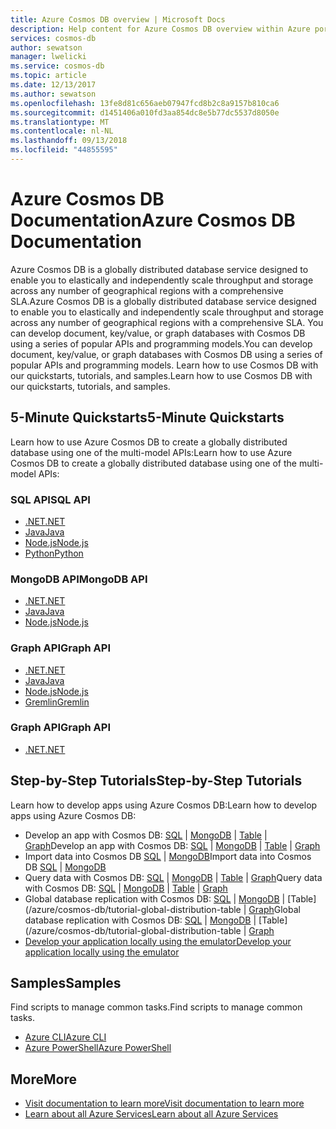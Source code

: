 ```yaml
---
title: Azure Cosmos DB overview | Microsoft Docs
description: Help content for Azure Cosmos DB overview within Azure portal
services: cosmos-db
author: sewatson
manager: lwelicki
ms.service: cosmos-db
ms.topic: article
ms.date: 12/13/2017
ms.author: sewatson
ms.openlocfilehash: 13fe8d81c656aeb07947fcd8b2c8a9157b810ca6
ms.sourcegitcommit: d1451406a010fd3aa854dc8e5b77dc5537d8050e
ms.translationtype: MT
ms.contentlocale: nl-NL
ms.lasthandoff: 09/13/2018
ms.locfileid: "44855595"
---
```

# <a name="azure-cosmos-db-documentation"></a><span data-ttu-id="3a0f8-103">Azure Cosmos DB Documentation</span><span class="sxs-lookup"><span data-stu-id="3a0f8-103">Azure Cosmos DB Documentation</span></span>

<span data-ttu-id="3a0f8-104">Azure Cosmos DB is a globally distributed database service designed to enable you to elastically and independently scale throughput and storage across any number of geographical regions with a comprehensive SLA.</span><span class="sxs-lookup"><span data-stu-id="3a0f8-104">Azure Cosmos DB is a globally distributed database service designed to enable you to elastically and independently scale throughput and storage across any number of geographical regions with a comprehensive SLA.</span></span> <span data-ttu-id="3a0f8-105">You can develop document, key/value, or graph databases with Cosmos DB using a series of popular APIs and programming models.</span><span class="sxs-lookup"><span data-stu-id="3a0f8-105">You can develop document, key/value, or graph databases with Cosmos DB using a series of popular APIs and programming models.</span></span> <span data-ttu-id="3a0f8-106">Learn how to use Cosmos DB with our quickstarts, tutorials, and samples.</span><span class="sxs-lookup"><span data-stu-id="3a0f8-106">Learn how to use Cosmos DB with our quickstarts, tutorials, and samples.</span></span>

## <a name="5-minute-quickstarts"></a><span data-ttu-id="3a0f8-107">5-Minute Quickstarts</span><span class="sxs-lookup"><span data-stu-id="3a0f8-107">5-Minute Quickstarts</span></span>

<span data-ttu-id="3a0f8-108">Learn how to use Azure Cosmos DB to create a globally distributed database using one of the multi-model APIs:</span><span class="sxs-lookup"><span data-stu-id="3a0f8-108">Learn how to use Azure Cosmos DB to create a globally distributed database using one of the multi-model APIs:</span></span>

### <a name="sql-api"></a><span data-ttu-id="3a0f8-109">SQL API</span><span class="sxs-lookup"><span data-stu-id="3a0f8-109">SQL API</span></span>

- [<span data-ttu-id="3a0f8-110">.NET</span><span class="sxs-lookup"><span data-stu-id="3a0f8-110">.NET</span></span>](/azure/cosmos-db/create-sql-api-dotnet)
- [<span data-ttu-id="3a0f8-111">Java</span><span class="sxs-lookup"><span data-stu-id="3a0f8-111">Java</span></span>](/azure/cosmos-db/create-sql-api-java)
- [<span data-ttu-id="3a0f8-112">Node.js</span><span class="sxs-lookup"><span data-stu-id="3a0f8-112">Node.js</span></span>](/azure/cosmos-db/create-sql-api-nodejs)
- [<span data-ttu-id="3a0f8-113">Python</span><span class="sxs-lookup"><span data-stu-id="3a0f8-113">Python</span></span>](/azure/cosmos-db/create-sql-api-python)

### <a name="mongodb-api"></a><span data-ttu-id="3a0f8-114">MongoDB API</span><span class="sxs-lookup"><span data-stu-id="3a0f8-114">MongoDB API</span></span>

- [<span data-ttu-id="3a0f8-115">.NET</span><span class="sxs-lookup"><span data-stu-id="3a0f8-115">.NET</span></span>](/azure/cosmos-db/create-mongodb-dotnet)
- [<span data-ttu-id="3a0f8-116">Java</span><span class="sxs-lookup"><span data-stu-id="3a0f8-116">Java</span></span>](/azure/cosmos-db/create-mongodb-java)
- [<span data-ttu-id="3a0f8-117">Node.js</span><span class="sxs-lookup"><span data-stu-id="3a0f8-117">Node.js</span></span>](/azure/cosmos-db/create-mongodb-nodejs)

### <a name="graph-api"></a><span data-ttu-id="3a0f8-118">Graph API</span><span class="sxs-lookup"><span data-stu-id="3a0f8-118">Graph API</span></span>

- [<span data-ttu-id="3a0f8-119">.NET</span><span class="sxs-lookup"><span data-stu-id="3a0f8-119">.NET</span></span>](/azure/cosmos-db/create-graph-dotnet)
- [<span data-ttu-id="3a0f8-120">Java</span><span class="sxs-lookup"><span data-stu-id="3a0f8-120">Java</span></span>](/azure/cosmos-db/create-graph-java)
- [<span data-ttu-id="3a0f8-121">Node.js</span><span class="sxs-lookup"><span data-stu-id="3a0f8-121">Node.js</span></span>](/azure/cosmos-db/create-graph-nodejs)
- [<span data-ttu-id="3a0f8-122">Gremlin</span><span class="sxs-lookup"><span data-stu-id="3a0f8-122">Gremlin</span></span>](/azure/cosmos-db/create-graph-gremlin-console)

### <a name="graph-api"></a><span data-ttu-id="3a0f8-123">Graph API</span><span class="sxs-lookup"><span data-stu-id="3a0f8-123">Graph API</span></span>

- [<span data-ttu-id="3a0f8-124">.NET</span><span class="sxs-lookup"><span data-stu-id="3a0f8-124">.NET</span></span>](/azure/cosmos-db/create-table-dotnet)

## <a name="step-by-step-tutorials"></a><span data-ttu-id="3a0f8-125">Step-by-Step Tutorials</span><span class="sxs-lookup"><span data-stu-id="3a0f8-125">Step-by-Step Tutorials</span></span>

<span data-ttu-id="3a0f8-126">Learn how to develop apps using Azure Cosmos DB:</span><span class="sxs-lookup"><span data-stu-id="3a0f8-126">Learn how to develop apps using Azure Cosmos DB:</span></span>

- <span data-ttu-id="3a0f8-127">Develop an app with Cosmos DB: [SQL](/azure/cosmos-db/tutorial-develop-sql-api-dotnet) | [MongoDB](/azure/cosmos-db/tutorial-develop-mongodb-nodejs) | [Table](/azure/cosmos-db/tutorial-develop-table-dotnet) | [Graph](/azure/cosmos-db/tutorial-develop-graph-dotnet)</span><span class="sxs-lookup"><span data-stu-id="3a0f8-127">Develop an app with Cosmos DB: [SQL](/azure/cosmos-db/tutorial-develop-sql-api-dotnet) | [MongoDB](/azure/cosmos-db/tutorial-develop-mongodb-nodejs) | [Table](/azure/cosmos-db/tutorial-develop-table-dotnet) | [Graph](/azure/cosmos-db/tutorial-develop-graph-dotnet)</span></span>
- <span data-ttu-id="3a0f8-128">Import data into Cosmos DB [SQL](/azure/cosmos-db/sql-api-import-data) | [MongoDB](/azure/cosmos-db/mongodb-migrate)</span><span class="sxs-lookup"><span data-stu-id="3a0f8-128">Import data into Cosmos DB [SQL](/azure/cosmos-db/sql-api-import-data) | [MongoDB](/azure/cosmos-db/mongodb-migrate)</span></span> 
- <span data-ttu-id="3a0f8-129">Query data with Cosmos DB: [SQL](/azure/cosmos-db/tutorial-query-sql-api) | [MongoDB](/azure/cosmos-db/tutorial-query-mongodb) | [Table](/azure/cosmos-db/tutorial-query-table) | [Graph](/azure/cosmos-db/tutorial-query-graph)</span><span class="sxs-lookup"><span data-stu-id="3a0f8-129">Query data with Cosmos DB: [SQL](/azure/cosmos-db/tutorial-query-sql-api) | [MongoDB](/azure/cosmos-db/tutorial-query-mongodb) | [Table](/azure/cosmos-db/tutorial-query-table) | [Graph](/azure/cosmos-db/tutorial-query-graph)</span></span>
- <span data-ttu-id="3a0f8-130">Global database replication with Cosmos DB: [SQL](/azure/cosmos-db/tutorial-global-distribution-sql-api) | [MongoDB](/azure/cosmos-db/tutorial-global-distribution-mongodb) | [Table](/azure/cosmos-db/tutorial-global-distribution-table | [Graph](/azure/cosmos-db/tutorial-global-distribution-graph)</span><span class="sxs-lookup"><span data-stu-id="3a0f8-130">Global database replication with Cosmos DB: [SQL](/azure/cosmos-db/tutorial-global-distribution-sql-api) | [MongoDB](/azure/cosmos-db/tutorial-global-distribution-mongodb) | [Table](/azure/cosmos-db/tutorial-global-distribution-table | [Graph](/azure/cosmos-db/tutorial-global-distribution-graph)</span></span>
- [<span data-ttu-id="3a0f8-131">Develop your application locally using the emulator</span><span class="sxs-lookup"><span data-stu-id="3a0f8-131">Develop your application locally using the emulator</span></span>](/azure/cosmos-db/local-emulator)

## <a name="samples"></a><span data-ttu-id="3a0f8-132">Samples</span><span class="sxs-lookup"><span data-stu-id="3a0f8-132">Samples</span></span>

<span data-ttu-id="3a0f8-133">Find scripts to manage common tasks.</span><span class="sxs-lookup"><span data-stu-id="3a0f8-133">Find scripts to manage common tasks.</span></span>

- [<span data-ttu-id="3a0f8-134">Azure CLI</span><span class="sxs-lookup"><span data-stu-id="3a0f8-134">Azure CLI</span></span>](/azure/cosmos-db/cli-samples)
- [<span data-ttu-id="3a0f8-135">Azure PowerShell</span><span class="sxs-lookup"><span data-stu-id="3a0f8-135">Azure PowerShell</span></span>](/azure/cosmos-db/powershell-samples)

## <a name="more"></a><span data-ttu-id="3a0f8-136">More</span><span class="sxs-lookup"><span data-stu-id="3a0f8-136">More</span></span>

- [<span data-ttu-id="3a0f8-137">Visit documentation to learn more</span><span class="sxs-lookup"><span data-stu-id="3a0f8-137">Visit documentation to learn more</span></span>](/azure/cosmos-db/index)
- [<span data-ttu-id="3a0f8-138">Learn about all Azure Services</span><span class="sxs-lookup"><span data-stu-id="3a0f8-138">Learn about all Azure Services</span></span>](https://aka.ms/j3wr7y)